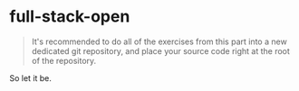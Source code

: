 # full-stack-open

> It's recommended to do all of the exercises from this part into a new dedicated git repository, and place your source code right at the root of the repository.

So let it be.
